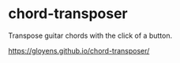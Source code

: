 # chord-transposer
Transpose guitar chords with the click of a button.

https://gloyens.github.io/chord-transposer/
